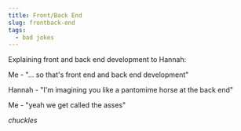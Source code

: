 ```yaml
---
title: Front/Back End
slug: frontback-end
tags:
  - bad jokes
---
```

Explaining front and back end development to Hannah:

Me - "... so that's front end and back end development"

Hannah - "I'm imagining you like a pantomime horse at the back end"

Me - "yeah we get called the asses"

*chuckles*
